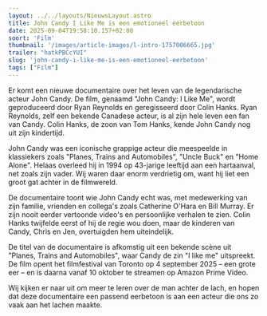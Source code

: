 ```yaml
---
layout: ../../layouts/NieuwsLayout.astro
title: John Candy I Like Me is een emotioneel eerbetoon
date: 2025-09-04T19:58:10.157+02:00
soort: 'Film'
thumbnail: '/images/article-images/l-intro-1757006665.jpg'
trailer: "hatkPBCcYUI"
slug: 'john-candy-i-like-me-is-een-emotioneel-eerbetoon'
tags: ["Film"]
---
```


Er komt een nieuwe documentaire over het leven van de legendarische acteur John
Candy. De film, genaamd "John Candy: I Like Me", wordt geproduceerd door Ryan
Reynolds en geregisseerd door Colin Hanks. Ryan Reynolds, zelf een bekende
Canadese acteur, is al zijn hele leven een fan van Candy. Colin Hanks, de zoon
van Tom Hanks, kende John Candy nog uit zijn kindertijd.

John Candy was een iconische grappige acteur die meespeelde in klassiekers zoals
"Planes, Trains and Automobiles", "Uncle Buck" en "Home Alone". Helaas overleed
hij in 1994 op 43-jarige leeftijd aan een hartaanval, net zoals zijn vader. Wij
waren daar enorm verdrietig om, want hij liet een groot gat achter in de
filmwereld.

De documentaire toont wie John Candy echt was, met medewerking van zijn familie,
vrienden en collega's zoals Catherine O'Hara en Bill Murray. Er zijn nooit
eerder vertoonde video's en persoonlijke verhalen te zien. Colin Hanks twijfelde
eerst of hij de regie wou doen, maar de kinderen van Candy, Chris en Jen,
overtuigden hem uiteindelijk.

De titel van de documentaire is afkomstig uit een bekende scène uit "Planes,
Trains and Automobiles", waar Candy de zin "I like me" uitspreekt. De film opent
het filmfestival van Toronto op 4 september 2025 – een grote eer – en is daarna
vanaf 10 oktober te streamen op Amazon Prime Video.

Wij kijken er naar uit om meer te leren over de man achter de lach, en hopen dat
deze documentaire een passend eerbetoon is aan een acteur die ons zo vaak aan
het lachen maakte.